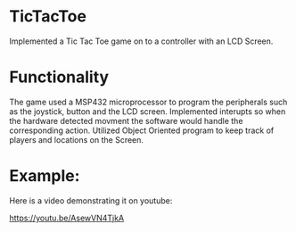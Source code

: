 # TicTacToe
Implemented a Tic Tac Toe game on to a controller with an LCD Screen.

# Functionality 
The game used a MSP432 microprocessor to program the peripherals such as the joystick, button and the LCD screen. 
Implemented interupts so when the hardware detected movment the software would handle the corresponding action.
Utilized Object Oriented program to keep track of players and locations on the Screen.

# Example:
Here is a video demonstrating it on youtube:

https://youtu.be/AsewVN4TjkA
